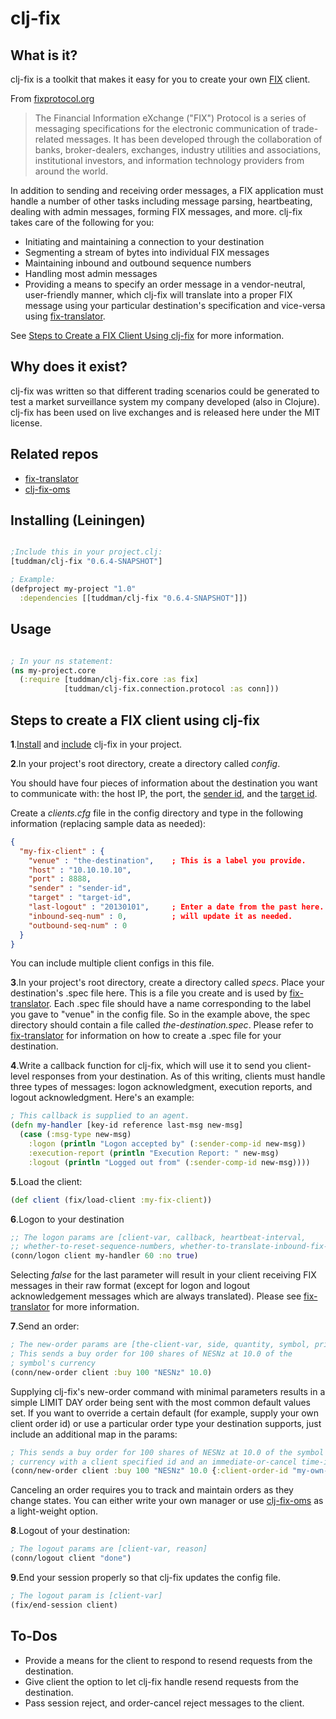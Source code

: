 # clj-fix

## What is it?
clj-fix is a toolkit that makes it easy for you to create your own [FIX](http://www.fixprotocol.org/what-is-fix.shtml) client.

From [fixprotocol.org](http://www.fixprotocol.org/what-is-fix.shtml)
>The Financial Information eXchange ("FIX") Protocol is a series of messaging specifications for the electronic communication of trade-related messages. It has been developed through the collaboration of banks, broker-dealers, exchanges, industry utilities and associations, institutional investors, and information technology providers from around the world.


In addition to sending and receiving order messages, a FIX application must handle a number of other tasks including message parsing, heartbeating, dealing with admin messages, forming FIX messages, and more. clj-fix takes care of the following for you:

- Initiating and maintaining a connection to your destination
- Segmenting a stream of bytes into individual FIX messages
- Maintaining inbound and outbound sequence numbers
- Handling most admin messages
- Providing a means to specify an order message in a vendor-neutral, user-friendly manner, which clj-fix will translate into a proper FIX message using your particular destination's specification and vice-versa using [fix-translator](https://github.com/nitinpunjabi/fix-translator).

See [Steps to Create a FIX Client Using clj-fix](https://github.com/nitinpunjabi/clj-fix#steps-to-create-a-fix-client-using-clj-fix) for more information.

## Why does it exist?
clj-fix was written so that different trading scenarios could be generated to test a market surveillance system my company developed (also in Clojure). clj-fix has been used on live exchanges and is released here under the MIT license.

## Related repos
- [fix-translator](https://github.com/nitinpunjabi/fix-translator)
- [clj-fix-oms](https://github.com/nitinpunjabi/clj-fix-oms)

## Installing (Leiningen)
```Clojure

;Include this in your project.clj:
[tuddman/clj-fix "0.6.4-SNAPSHOT"]

; Example:
(defproject my-project "1.0"
  :dependencies [[tuddman/clj-fix "0.6.4-SNAPSHOT"]])
```

## Usage
```Clojure

; In your ns statement:
(ns my-project.core
  (:require [tuddman/clj-fix.core :as fix]
            [tuddman/clj-fix.connection.protocol :as conn]))
```

## Steps to create a FIX client using clj-fix
__1__.[Install](https://github.com/nitinpunjabi/clj-fix#installing-leiningen) and [include](https://github.com/nitinpunjabi/clj-fix#usage) clj-fix in your project.

__2__.In your project's root directory, create a directory called _config_.

You should have four pieces of information about the destination you want to communicate with: the host IP, the port, the [sender id](http://www.fixprotocol.org/FIXimate3.0/en/FIX.4.4/tag49.html), and the [target id](http://www.fixprotocol.org/FIXimate3.0/en/FIX.4.4/tag56.html).

Create a _clients.cfg_ file in the config directory and type in the following information (replacing sample data as needed):
```json
{
  "my-fix-client" : {
    "venue" : "the-destination",    ; This is a label you provide.
    "host" : "10.10.10.10",
    "port" : 8888,
    "sender" : "sender-id",
    "target" : "target-id",
    "last-logout" : "20130101",     ; Enter a date from the past here. clj-fix
    "inbound-seq-num" : 0,          ; will update it as needed.
    "outbound-seq-num" : 0
  }
}
```
You can include multiple client configs in this file.

__3__.In your project's root directory, create a directory called _specs_. Place your destination's .spec file here. This is a file you create and is used by [fix-translator](https://github.com/nitinpunjabi/fix-translator). Each .spec file should have a name corresponding to the label you gave to "venue" in the config file. So in the example above, the spec directory should contain a file called _the-destination.spec_. Please refer to [fix-translator](https://github.com/nitinpunjabi/fix-translator) for information on how to create a .spec file for your destination.

__4__.Write a callback function for clj-fix, which will use it to send you client-level responses from your destination. As of this writing, clients must handle three types of messages: logon acknowledgment, execution reports, and logout acknowledgment. Here's an example:
```clojure
; This callback is supplied to an agent.
(defn my-handler [key-id reference last-msg new-msg]
  (case (:msg-type new-msg)
    :logon (println "Logon accepted by" (:sender-comp-id new-msg))
    :execution-report (println "Execution Report: " new-msg)
    :logout (println "Logged out from" (:sender-comp-id new-msg))))
```

__5__.Load the client:
```clojure
(def client (fix/load-client :my-fix-client))
```

__6__.Logon to your destination
```clojure
;; The logon params are [client-var, callback, heartbeat-interval, 
;; whether-to-reset-sequence-numbers, whether-to-translate-inbound-fix-messages]
(conn/logon client my-handler 60 :no true)
```
Selecting _false_ for the last parameter will result in your client receiving FIX messages in their raw format (except for logon and logout acknowledgement messages which are always translated). Please see [fix-translator](https://github.com/nitinpunjabi/fix-translator) for more information.

__7__.Send an order:
```clojure
; The new-order params are [the-client-var, side, quantity, symbol, price]
; This sends a buy order for 100 shares of NESNz at 10.0 of the
; symbol's currency
(conn/new-order client :buy 100 "NESNz" 10.0)
```
Supplying clj-fix's new-order command with minimal parameters results in a simple LIMIT DAY order being sent with the most common default values set. If you want to override a certain default (for example, supply your own client order id) or use a particular order type your destination supports, just include an additional map in the params:
```Clojure
; This sends a buy order for 100 shares of NESNz at 10.0 of the symbol's
; currency with a client specified id and an immediate-or-cancel time-in-force.
(conn/new-order client :buy 100 "NESNz" 10.0 {:client-order-id "my-own-id" :time-in-force :ioc})
```
Canceling an order requires you to track and maintain orders as they change states. You can either write your own manager or use [clj-fix-oms](https://github.com/nitinpunjabi/clj-fix-oms) as a light-weight option.

__8__.Logout of your destination:
```clojure
; The logout params are [client-var, reason] 
(conn/logout client "done")
```

__9__.End your session properly so that clj-fix updates the config file.
```clojure
; The logout param is [client-var] 
(fix/end-session client)
```


## To-Dos
- Provide a means for the client to respond to resend requests from the destination.
- Give client the option to let clj-fix handle resend requests from the destination.
- Pass session reject, and order-cancel reject messages to the client.




